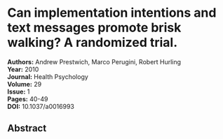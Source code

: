 # Can implementation intentions and text messages promote brisk walking? A randomized trial.

**Authors:** Andrew Prestwich, Marco Perugini, Robert Hurling  
**Year:** 2010  
**Journal:** Health Psychology  
**Volume:** 29  
**Issue:** 1  
**Pages:** 40-49  
**DOI:** 10.1037/a0016993  

## Abstract



